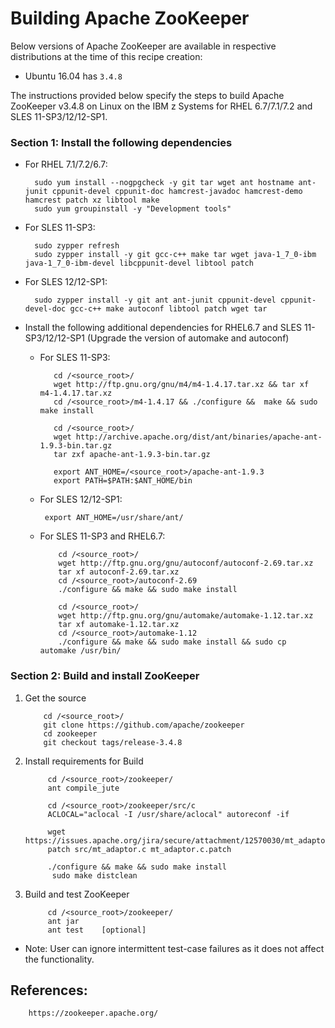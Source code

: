 <!---PACKAGE:Apache ZooKeeper--->
<!---DISTRO:RHEL 6.6:3.4.8--->
<!---DISTRO:RHEL 7.1:3.4.8--->
<!---DISTRO:SLES 11:3.4.8--->
<!---DISTRO:SLES 12:3.4.8--->
<!---DISTRO:Ubuntu 16.x:3.4.8--->
# Building Apache ZooKeeper

Below versions of Apache ZooKeeper are available in respective distributions at the time of this recipe creation:

*    Ubuntu 16.04 has `3.4.8`

The instructions provided below specify the steps to build Apache ZooKeeper v3.4.8 on Linux on the IBM z Systems for RHEL 6.7/7.1/7.2 and SLES 11-SP3/12/12-SP1.

### Section 1: Install the following dependencies

* For RHEL 7.1/7.2/6.7:

        sudo yum install --nogpgcheck -y git tar wget ant hostname ant-junit cppunit-devel cppunit-doc hamcrest-javadoc hamcrest-demo hamcrest patch xz libtool make
        sudo yum groupinstall -y "Development tools"
   

* For SLES 11-SP3:

        sudo zypper refresh
        sudo zypper install -y git gcc-c++ make tar wget java-1_7_0-ibm java-1_7_0-ibm-devel libcppunit-devel libtool patch 
	                        
* For SLES 12/12-SP1:
   
        sudo zypper install -y git ant ant-junit cppunit-devel cppunit-devel-doc gcc-c++ make autoconf libtool patch wget tar

* Install the following additional dependencies for RHEL6.7 and SLES 11-SP3/12/12-SP1 (Upgrade the version of automake and autoconf)

     * For SLES 11-SP3:
        ```
		   cd /<source_root>/
           wget http://ftp.gnu.org/gnu/m4/m4-1.4.17.tar.xz && tar xf m4-1.4.17.tar.xz
           cd /<source_root>/m4-1.4.17 && ./configure &&  make && sudo make install
		
           cd /<source_root>/
           wget http://archive.apache.org/dist/ant/binaries/apache-ant-1.9.3-bin.tar.gz
           tar zxf apache-ant-1.9.3-bin.tar.gz    
    
           export ANT_HOME=/<source_root>/apache-ant-1.9.3
           export PATH=$PATH:$ANT_HOME/bin
        ```
		
	 * For SLES 12/12-SP1:
	 
			export ANT_HOME=/usr/share/ant/
	    
    * For SLES 11-SP3 and RHEL6.7:
        ```
			cd /<source_root>/
			wget http://ftp.gnu.org/gnu/autoconf/autoconf-2.69.tar.xz
			tar xf autoconf-2.69.tar.xz
			cd /<source_root>/autoconf-2.69
			./configure && make && sudo make install
			
			cd /<source_root>/
			wget http://ftp.gnu.org/gnu/automake/automake-1.12.tar.xz
			tar xf automake-1.12.tar.xz
			cd /<source_root>/automake-1.12
			./configure && make && sudo make install && sudo cp automake /usr/bin/
        ```
    
### Section 2: Build and install ZooKeeper
1. Get the source
	```
		cd /<source_root>/
		git clone https://github.com/apache/zookeeper
		cd zookeeper
		git checkout tags/release-3.4.8
	```		

2. Install requirements for Build

			cd /<source_root>/zookeeper/
			ant compile_jute
		
			cd /<source_root>/zookeeper/src/c
			ACLOCAL="aclocal -I /usr/share/aclocal" autoreconf -if

			wget https://issues.apache.org/jira/secure/attachment/12570030/mt_adaptor.c.patch 
			patch src/mt_adaptor.c mt_adaptor.c.patch 
			
			./configure && make && sudo make install
			 sudo make distclean
	
3. Build and test ZooKeeper

			cd /<source_root>/zookeeper/
			ant jar
			ant test    [optional]
* Note: User can ignore intermittent test-case failures as it does not affect the functionality.
        

## References:

        https://zookeeper.apache.org/
